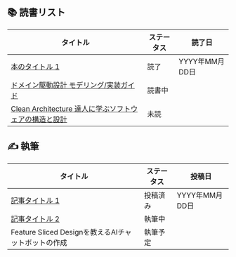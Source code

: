## 📚 読書リスト

| タイトル                                                                                                                                                                                                                                                                                                                                                                                                                                                                                                                                 | ステータス | 読了日     |
| ---------------------------------------------------------------------------------------------------------------------------------------------------------------------------------------------------------------------------------------------------------------------------------------------------------------------------------------------------------------------------------------------------------------------------------------------------------------------------------------------------------------------------------------- | ---------- | ---------- |
| [本のタイトル 1](リンク)                                                                                                                                                                                                                                                                                                                                                                                                                                                                                                                 | 読了       | YYYY年MM月DD日 |
| [ドメイン駆動設計 モデリング/実装ガイド](https://booth.pm/ja/items/1835632)                                                                                                                                                                                                                                                                                                                                                                                                                                                              | 読書中     |            |
| [Clean Architecture 達人に学ぶソフトウェアの構造と設計](https://www.amazon.co.jp/Clean-Architecture-%E9%81%94%E4%BA%BA%E3%81%AB%E5%AD%A6%E3%81%B6%E3%82%BD%E3%83%95%E3%83%88%E3%82%A6%E3%82%A7%E3%82%A2%E3%81%AE%E6%A7%8B%E9%80%A0%E3%81%A8%E8%A8%AD%E8%A8%88-%E3%82%A2%E3%82%B9%E3%82%AD%E3%83%BC%E3%83%89%E3%83%AF%E3%83%B3%E3%82%B4-%EF%BC%B2%EF%BD%8F%EF%BD%82%EF%BD%85%EF%BD%92%EF%BD%94-%EF%BC%A3%EF%BC%8E%EF%BC%AD%EF%BD%81%EF%BD%92%EF%BD%94%EF%BD%89%EF%BD%8E-ebook/dp/B07FSBHS2V/ref=tmm_kin_swatch_0?_encoding=UTF8&qid=&sr=) | 未読       |            |

## ✍️ 執筆

| タイトル                                               | ステータス | 投稿日     |
| ------------------------------------------------------ | ---------- | ---------- |
| [記事タイトル 1](リンク)                               | 投稿済み   | YYYY年MM月DD日 |
| [記事タイトル 2](リンク)                               | 執筆中     |            |
| Feature Sliced Designを教えるAIチャットボットの作成 | 執筆予定   |            |